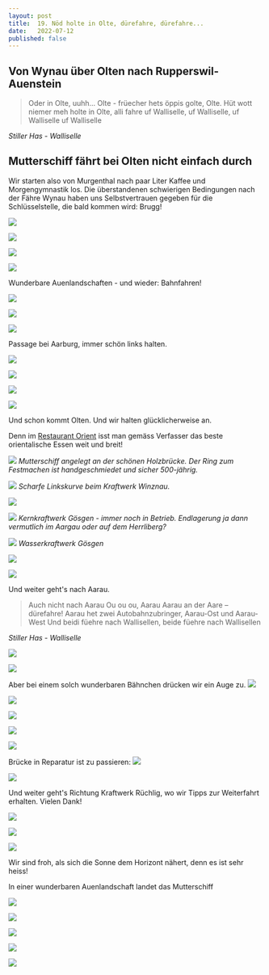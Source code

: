 ```yaml
---
layout: post
title:  19. Nöd holte in Olte, dürefahre, dürefahre...
date:   2022-07-12
published: false
---
```


## Von Wynau über Olten nach Rupperswil-Auenstein ##

> Oder in Olte, uuhh... Olte - früecher hets öppis golte, Olte. 
Hüt wott niemer meh holte in Olte, alli fahre uf Walliselle, uf Walliselle, uf Walliselle uf Walliselle

*Stiller Has - Walliselle*

## Mutterschiff fährt bei Olten nicht einfach durch ##

Wir starten also von Murgenthal nach paar Liter Kaffee und Morgengymnastik los.
Die überstandenen schwierigen Bedingungen nach der Fähre Wynau haben uns Selbstvertrauen gegeben für die Schlüsselstelle, die bald kommen wird: Brugg!

![](/img/20220713_ms_res_olten_0.jpg)

![](/img/20220713_ms_res_olten_1.jpg)

![](/img/20220713_ms_res_olten_2.jpg)

![](/img/20220713_ms_res_olten_3.jpg)

Wunderbare Auenlandschaften - und wieder: Bahnfahren!

![](/img/20220713_ms_res_olten_4.jpg)

![](/img/20220713_ms_res_olten_5.jpg)

![](/img/20220713_ms_res_olten_6.jpg)

Passage bei Aarburg, immer schön links halten.

![](/img/20220713_ms_res_olten_7.jpg)

![](/img/20220713_ms_res_olten_8.jpg)

![](/img/20220713_ms_res_olten_9.jpg)

![](/img/20220713_ms_res_olten_10.jpg)

Und schon kommt Olten. Und wir halten glücklicherweise an.

Denn im [Restaurant Orient](https://restaurantorient.ch) isst man gemäss Verfasser das beste orientalische Essen weit und breit!

![](/img/20220713_ms_res_olten_11.jpg)
*Mutterschiff angelegt an der schönen Holzbrücke. Der Ring zum Festmachen ist handgeschmiedet und sicher 500-jährig.*

![](/img/20220713_ms_res_olten_12.jpg)
*Scharfe Linkskurve beim Kraftwerk Winznau.*

![](/img/20220713_ms_res_olten_13.jpg)

![](/img/20220713_ms_res_olten_14.jpg)
*Kernkraftwerk Gösgen - immer noch in Betrieb. Endlagerung ja dann vermutlich im Aargau oder auf dem Herrliberg?*

![](/img/20220713_ms_res_olten_15.jpg)
*Wasserkraftwerk Gösgen*

![](/img/20220713_ms_res_olten_16.jpg)

![](/img/20220713_ms_res_olten_17.jpg)

Und weiter geht's nach Aarau.

> Auch nicht nach Aarau
Ou ou ou, Aarau
Aarau an der Aare – dürefahre!
Aarau het zwei Autobahnzubringer, Aarau-Ost und Aarau-West
Und beidi füehre nach Wallisellen, beide füehre nach Wallisellen

*Stiller Has - Walliselle*

![](/img/20220713_ms_res_olten_18.jpg)

![](/img/20220713_ms_res_olten_19.jpg)

Aber bei einem solch wunderbaren Bähnchen drücken wir ein Auge zu.
![](/img/20220713_ms_res_olten_20.jpg)

![](/img/20220713_ms_res_olten_21.jpg)

![](/img/20220713_ms_res_olten_22.jpg)

![](/img/20220713_ms_res_olten_23.jpg)

![](/img/20220713_ms_res_olten_24.jpg)

Brücke in Reparatur ist zu passieren:
![](/img/20220713_ms_res_olten_25.jpg)

![](/img/20220713_ms_res_olten_26.jpg)

Und weiter geht's Richtung Kraftwerk Rüchlig, wo wir Tipps zur Weiterfahrt erhalten. Vielen Dank!

![](/img/20220713_ms_res_olten_27.jpg)

![](/img/20220713_ms_res_olten_28.jpg)

![](/img/20220713_ms_res_olten_29.jpg)

Wir sind froh, als sich die Sonne dem Horizont nähert, denn es ist sehr heiss!

In einer wunderbaren Auenlandschaft landet das Mutterschiff

![](/img/20220713_ms_res_olten_30.jpg)

![](/img/20220713_ms_res_olten_31.jpg)

![](/img/20220713_ms_res_olten_32.jpg)

![](/img/20220713_ms_res_olten_33.jpg)

![](/img/20220713_ms_res_olten_34.jpg)
